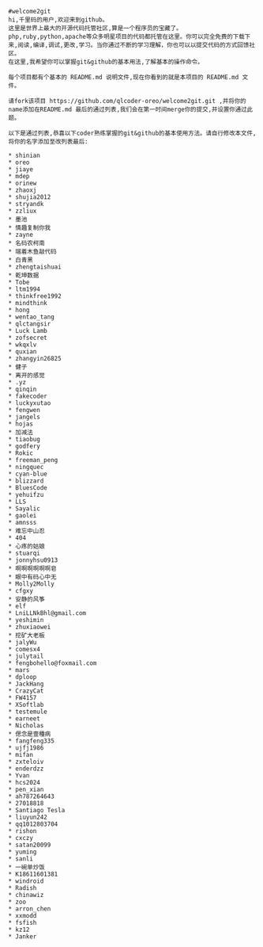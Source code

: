 	#welcome2git
	hi,千里码的用户,欢迎来到github。
	这里是世界上最大的开源代码托管社区,算是一个程序员的宝藏了。php,ruby,python,apache等众多明星项目的代码都托管在这里。你可以完全免费的下载下来,阅读,编译,调试,更改,学习。当你通过不断的学习理解，你也可以以提交代码的方式回馈社区。
	在这里,我希望你可以掌握git&github的基本用法,了解基本的操作命令。

	每个项目都有个基本的 README.md 说明文件,现在你看到的就是本项目的 README.md 文件。

	请fork该项目 https://github.com/qlcoder-oreo/welcome2git.git ,并将你的name添加在README.md 最后的通过列表,我们会在第一时间merge你的提交,并设置你通过此题。

	以下是通过列表,恭喜以下coder熟练掌握的git&github的基本使用方法。请自行修改本文件,将你的名字添加至改列表最后:

	* shinian
	* oreo
	* jiaye
	* mdep
	* orinew
	* zhaoxj
	* shujia2012
	* stryandk
	* zzliux
	* 墨池
	* 情趣复制你我
	* zayne
	* 名码农柯南
	* 端着木鱼敲代码
	* 白青黑
	* zhengtaishuai
	* 乾坤数据
	* Tobe
	* ltm1994
	* thinkfree1992
	* mindthink
	* hong
	* wentao_tang
	* qlctangsir
	* Luck Lamb
	* zofsecret
	* wkqxlv
	* quxian
	* zhangyin26825
	* 健子
	* 离开的感觉
	* .yz
	* qinqin
	* fakecoder
	* luckyxutao
	* fengwen
	* jangels
	* hojas
	* 加减法
	* tiaobug
	* godfery
	* Rokic
	* freeman_peng
	* ningquec
	* cyan-blue
	* blizzard
	* BluesCode
	* yehuifzu
	* LLS
	* Sayalic
	* gaolei
	* amnsss
	* 难忘中山忍
	* 404
	* 心疼的姑娘
	* stuarqi
	* jonnyhsu0913
	* 啊啊啊啊啊啊皂
	* 眼中有码心中无
	* Molly2Molly
	* cfgxy
	* 安静的风筝
	* elf
	* LniLLNkBhl@gmail.com
	* yeshimin
	* zhuxiaowei
	* 挖矿大老板
	* jalyWu
	* comesx4
	* julytail
	* fengbohello@foxmail.com
	* mars
	* dploop
	* JackHang
	* CrazyCat
	* FW4157
	* XSoftlab
	* testemule
	* earneet
	* Nicholas
	* 偲念是壹種病
	* fangfeng335
	* ujfj1986
	* mifan
	* zxteloiv
	* enderdzz
	* Yvan
	* hcs2024
	* pen_xian
	* ah787264643
	* 27018818
	* Santiago Tesla
	* liuyun242
	* qq1012803704
	* rishon
	* cxczy
	* satan20099
	* yuming
	* sanli
	* 一碗单炒饭
	* K18611601381
	* windroid
	* Radish
	* chinawiz
	* zoo
	* arron_chen
	* xxmodd
	* fsfish
	* kz12
	* Janker